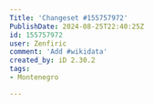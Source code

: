 ```yaml
---
Title: 'Changeset #155757972'
PublishDate: 2024-08-25T22:40:25Z
id: 155757972
user: Zenfiric
comment: 'Add #wikidata'
created_by: iD 2.30.2
tags:
- Montenegro

---
```


